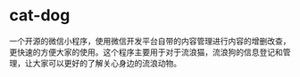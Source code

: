 # cat-dog
一个开源的微信小程序，使用微信开发平台自带的内容管理进行内容的增删改查，更快速的方便大家的使用。这个程序主要用于对于流浪猫，流浪狗的信息登记和管理，让大家可以更好的了解关心身边的流浪动物。
